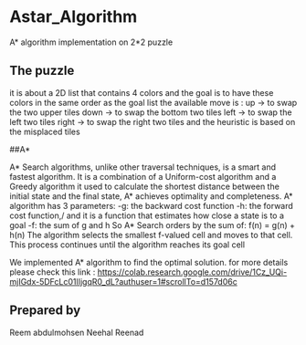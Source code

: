 # Astar_Algorithm
A* algorithm implementation on 2*2 puzzle

## The puzzle
it is about a 2D list that contains 4 colors and the goal is to have these colors in the same order as the goal list the available move is :
up -> to swap the two upper tiles
down -> to swap the bottom two tiles
left -> to swap the left two tiles
right -> to swap the right two tiles and the heuristic is based on the misplaced tiles

##A*

A* Search algorithms, unlike other traversal techniques, is a smart and fastest algorithm. It is a combination of a Uniform-cost algorithm and a Greedy algorithm it used to calculate the shortest distance between the initial state and the final state, A* achieves optimality and completeness.
A* algorithm has 3 parameters: -g: the backward cost function -h: the forward cost function,/ and it is a function that estimates how close a state is to a goal -f: the sum of g and h So A* Search orders by the sum of: f(n) = g(n) + h(n)
The algorithm selects the smallest f-valued cell and moves to that cell. This process continues until the algorithm reaches its goal cell

We implemented A* algorithm to find the optimal solution.
for more details please check this link : https://colab.research.google.com/drive/1Cz_UQi-mjIGdx-5DFcLc01lIjgqR0_dL?authuser=1#scrollTo=d157d06c

## Prepared by
Reem abdulmohsen
Neehal 
Reenad
